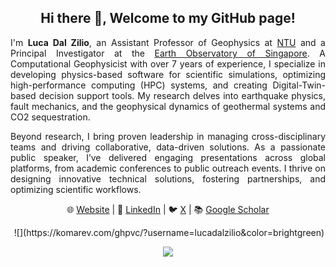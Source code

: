 <h2 align="center">Hi there 👋, Welcome to my GitHub page!</h2>

<p align="justify">
I'm <b>Luca Dal Zilio</b>, an Assistant Professor of Geophysics at <a href="https://www.ntu.edu.sg">NTU</a> and a Principal Investigator at the <a href="https://earthobservatory.sg">Earth Observatory of Singapore</a>. A Computational Geophysicist with over 7 years of experience, I specialize in developing physics-based software for scientific simulations, optimizing high-performance computing (HPC) systems, and creating Digital-Twin-based decision support tools. My research delves into earthquake physics, fault mechanics, and the geophysical dynamics of geothermal systems and CO2 sequestration.
</p>

<p align="justify">
Beyond research, I bring proven leadership in managing cross-disciplinary teams and driving collaborative, data-driven solutions. As a passionate public speaker, I’ve delivered engaging presentations across global platforms, from academic conferences to public outreach events. I thrive on designing innovative technical solutions, fostering partnerships, and optimizing scientific workflows.
</p>

<p align="center">
🌐 <a href="https://www.lucadalzilio.net/">Website</a>  |  💼 <a href="https://www.linkedin.com/in/lucadalzilio/">LinkedIn</a>  |  🐦 <a href="https://x.com/lucadalzilio">X</a>  |  📚 <a href="https://scholar.google.com/citations?user=nvfIto8AAAAJ&hl=en">Google Scholar</a>
</p>

<div align="center">
&nbsp;![](https://komarev.com/ghpvc/?username=lucadalzilio&color=brightgreen)
</div>

<p align="center">
<img align="center" src="https://github-readme-stats.vercel.app/api/top-langs/?username=lucadalzilio&layout=compact&hide_border=true&&langs_count=10&show_icons=true&theme=transparent" />
</p>
